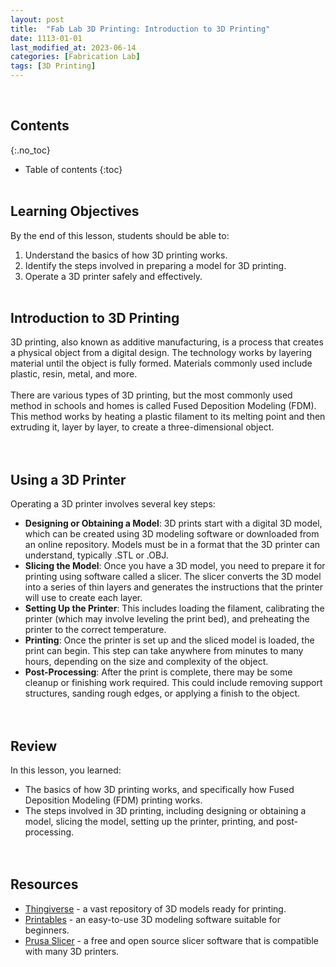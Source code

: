 ```yaml
---
layout: post
title:  "Fab Lab 3D Printing: Introduction to 3D Printing"
date: 1113-01-01
last_modified_at: 2023-06-14
categories: [Fabrication Lab]
tags: [3D Printing]
---
```

<br>

## Contents
{:.no_toc}
* Table of contents
{:toc}
<br><br>

## Learning Objectives
By the end of this lesson, students should be able to:
1. Understand the basics of how 3D printing works.
2. Identify the steps involved in preparing a model for 3D printing.
3. Operate a 3D printer safely and effectively.
<br><br>

## Introduction to 3D Printing
3D printing, also known as additive manufacturing, is a process that creates a physical object from a digital design. The technology works by layering material until the object is fully formed. Materials commonly used include plastic, resin, metal, and more.
<br><br>
There are various types of 3D printing, but the most commonly used method in schools and homes is called Fused Deposition Modeling (FDM). This method works by heating a plastic filament to its melting point and then extruding it, layer by layer, to create a three-dimensional object.
<br><br><br>

## Using a 3D Printer
Operating a 3D printer involves several key steps:
- **Designing or Obtaining a Model**: 3D prints start with a digital 3D model, which can be created using 3D modeling software or downloaded from an online repository. Models must be in a format that the 3D printer can understand, typically .STL or .OBJ.
- **Slicing the Model**: Once you have a 3D model, you need to prepare it for printing using software called a slicer. The slicer converts the 3D model into a series of thin layers and generates the instructions that the printer will use to create each layer.
- **Setting Up the Printer**: This includes loading the filament, calibrating the printer (which may involve leveling the print bed), and preheating the printer to the correct temperature.
- **Printing**: Once the printer is set up and the sliced model is loaded, the print can begin. This step can take anywhere from minutes to many hours, depending on the size and complexity of the object.
- **Post-Processing**: After the print is complete, there may be some cleanup or finishing work required. This could include removing support structures, sanding rough edges, or applying a finish to the object.
<br><br><br>

## Review
In this lesson, you learned:
- The basics of how 3D printing works, and specifically how Fused Deposition Modeling (FDM) printing works.
- The steps involved in 3D printing, including designing or obtaining a model, slicing the model, setting up the printer, printing, and post-processing.
<br><br><br>

## Resources
- [Thingiverse](https://www.thingiverse.com/) - a vast repository of 3D models ready for printing.
- [Printables](https://www.printables.com/) - an easy-to-use 3D modeling software suitable for beginners.
- [Prusa Slicer](https://help.prusa3d.com/article/download-prusaslicer_2220) - a free and open source slicer software that is compatible with many 3D printers.
<br><br><br>
